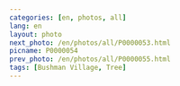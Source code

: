 ```yaml
---
categories: [en, photos, all]
lang: en
layout: photo
next_photo: /en/photos/all/P0000053.html
picname: P0000054
prev_photo: /en/photos/all/P0000055.html
tags: [Bushman Village, Tree]
---
```

